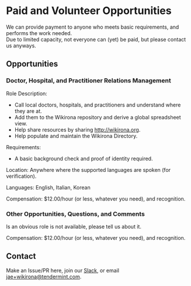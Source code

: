 # Paid and Volunteer Opportunities

We can provide payment to anyone who meets basic requirements, and performs the work needed.\
Due to limited capacity, not everyone can (yet) be paid, but please contact us anyways.

## Opportunities

### Doctor, Hospital, and Practitioner Relations Management

Role Description:

* Call local doctors, hospitals, and practitioners and understand where they are at.
* Add them to the Wikirona repository and derive a global spreadsheet view.
* Help share resources by sharing http://wikirona.org.
* Help populate and maintain the Wikirona Directory.

Requirements:

* A basic background check and proof of identity required.

Location: Anywhere where the supported languages are spoken (for verification).

Languages: English, Italian, Korean

Compensation: $12.00/hour (or less, whatever you need), and recognition.

### Other Opportunities, Questions, and Comments

Is an obvious role is not available, please tell us about it.

Compensation: $12.00/hour (or less, whatever you need), and recognition.

## Contact

Make an Issue/PR here, join our [Slack](https://join.slack.com/t/wikirona/shared_invite/zt-creubqis-YN31P7ioJb7PEZ0rOs8MhQ), or email jae+wikirona@tendermint.com.
